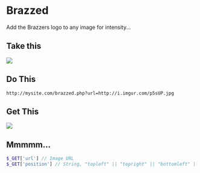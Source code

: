 Brazzed
=======

Add the Brazzers logo to any image for intensity...


## Take this

<img src="http://i.imgur.com/p5sUP.jpg">

## Do This
`````
http://mysite.com/brazzed.php?url=http://i.imgur.com/p5sUP.jpg
`````

## Get This
<img src="http://i.imgur.com/GaMn4.png">


## Mmmmm...

```PHP
$_GET['url'] // Image URL
$_GET['position'] // String, "topleft" || "topright" || "bottomleft" || "bottomright"
```
